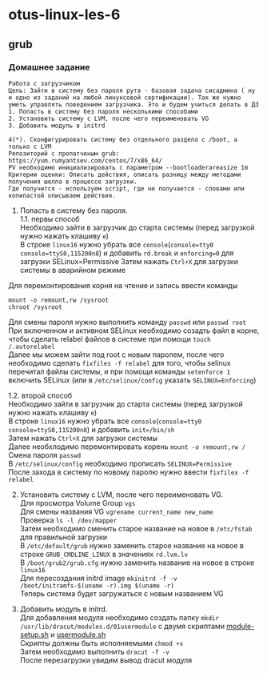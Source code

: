 # otus-linux-les-6  
## grub  

### Домашнее задание

    Работа с загрузчиком
    Цель: Зайти в систему без пароля рута - базовая задача сисадмина ( ну и одно из заданий на любой линуксовой сертификации). Так же нужно уметь управлять поведением загрузчика. Это и будем учиться делать в ДЗ
    1. Попасть в систему без пароля несколькими способами
    2. Установить систему с LVM, после чего переименовать VG
    3. Добавить модуль в initrd

    4(*). Сконфигурировать систему без отдельного раздела с /boot, а только с LVM
    Репозиторий с пропатченым grub: https://yum.rumyantsev.com/centos/7/x86_64/
    PV необходимо инициализировать с параметром --bootloaderareasize 1m
    Критерии оценки: Описать действия, описать разницу между методами получения шелла в процессе загрузки.
    Где получится - используем script, где не получается - словами или копипастой описываем действия.

1. Попасть в систему без пароля.  
1.1. первы способ  
Необходимо зайти в загрузчик до старта системы (перед загрузкой нужно нажать клашиву `e`)  
В строке ```linux16``` нужно убрать все ```console```(```console=tty0 console=ttyS0,115200n8```) и добавить ```rd.break```  и ```enforcing=0``` для загрузки SELinux=Permissive
Затем нажать ```Ctrl+X``` для загрузки системы в аварийном режиме  

Для перемонтирования корня на чтение и запись ввести команды  
```
mount -o remount,rw /sysroot
chroot /sysroot
```
Для смены пароля нужно выполнить команду ```passwd``` или ```passwd root```  
При включенном и активном SELinux необходимо созадть файл в корне, чтобы сделать relabel файлов в системе при помощи ```touch /.autorelabel```  
Далее мы можем зайти под root с новым паролем, после чего необходимо сделать ```fixfiles -f relabel``` для того, чтобы selinux перечитал файлы системы, и при помощи команды ```setenforce 1``` включить SELinux (или в ```/etc/selinux/config``` указать ```SELINUX=Enforcing```)  
  
1.2. второй способ  
Необходимо зайти в загрузчик до старта системы (перед загрузкой нужно нажать клашиву `e`)  
В строке ```linux16``` нужно убрать все ```console```(```console=tty0 console=ttyS0,115200n8```) и добавить ```init=/bin/sh```  
Затем нажать ```Ctrl+X``` для загрузки системы  
Далее необхлодимо перемонтировать корень ```mount -o remount,rw /```  
Смена пароля ```passwd```  
В ```/etc/selinux/config```  необходимо прописать ```SELINUX=Permissive```  
После захода в систему по новому паролю нужно ввести ```fixfilex -f relabel```  
  
  
2. Установить систему с LVM, после чего переименовать VG.  
Для просмотра Volume Group ```vgs```  
Для смены названия VG ```vgrename current_name new_name```  
Проверка ```ls -l /dev/mapper```  
Затем необходимо сменить старое название на новое в  ```/etc/fstab``` для правильной загрузки  
В ```/etc/default/grub``` нужно заменить старое название на новое в строке ```GRUB_CMDLINE_LINUX``` в значениях ```rd.lvm.lv```  
В ```/boot/grub2/grub.cfg``` нужно заменить  название на новое в строке ```linux16```  
Для пересоздания initrd image ```mkinitrd -f -v /boot/initramfs-$(uname -r).img $(uname -r)```  
Теперь система будет загружаться с новым названием VG  
  

3. Добавить модуль в initrd.  
Для добавления модуля необходимо создать папку ```mkdir /usr/lib/dracut/modules.d/01usermodule```  с двумя скриптами [module-setup.sh] и [usermodule.sh]  
Скрипты должны быть исполняемыми  ```chmod +x```  
Затем необходимо выполнить ```dracut -f -v```  
После перезагрузки увидим вывод dracut модуля






[module-setup.sh]:https://github.com/octokama/otus-linux/blob/main/6-grub/module-setup.sh
[usermodule.sh]:https://github.com/octokama/otus-linux/blob/main/6-grub/usermodule.sh
